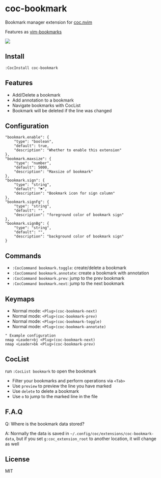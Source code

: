 # coc-bookmark

Bookmark manager extension for [coc.nvim](https://github.com/neoclide/coc.nvim)

Features as [vim-bookmarks](https://github.com/MattesGroeger/vim-bookmarks)

![](https://user-images.githubusercontent.com/20282795/67162033-f0aaa200-f392-11e9-9421-edff0893fe60.png)

## Install

```
:CocInstall coc-bookmark
```

## Features

- Add/Delete a bookmark
- Add annotation to a bookmark
- Navigate bookmarks with CocList
- Bookmark will be deleted if the line was changed

## Configuration

```jsonc
"bookmark.enable": {
    "type": "boolean",
    "default": true,
    "description": "Whether to enable this extension"
},
"bookmark.maxsize": {
    "type": "number",
    "default": 5000,
    "description": "Maxsize of bookmark"
},
"bookmark.sign": {
    "type": "string",
    "default": "⚑",
    "description": "Bookmark icon for sign column"
},
"bookmark.signFg": {
    "type": "string",
    "default": "",
    "description": "foreground color of bookmark sign"
},
"bookmark.signBg": {
    "type": "string",
    "default": "",
    "description": "background color of bookmark sign"
}
```

## Commands

- `:CocCommand bookmark.toggle`: create/delete a bookmark
- `:CocCommand bookmark.annotate`: create a bookmark with annotation
- `:CocCommand bookmark.prev`: jump to the prev bookmark
- `:CocCommand bookmark.next`: jump to the next bookmark

## Keymaps

- Normal mode: `<Plug>(coc-bookmark-next)`
- Normal mode: `<Plug>(coc-bookmark-prev)`
- Normal mode: `<Plug>(coc-bookmark-toggle)`
- Normal mode: `<Plug>(coc-bookmark-annotate)`

```vim
" Example configuration
nmap <Leader>bj <Plug>(coc-bookmark-next)
nmap <Leader>bk <Plug>(coc-bookmark-prev)
```

## CocList

run `:CocList bookmark` to open the bookmark

- Filter your bookmarks and perform operations via `<Tab>`
- Use `preview` to preview the line you have marked
- Use `delete` to delete a bookmark
- Use `o` to jump to the marked line in the file

## F.A.Q

Q: Where is the bookmark data stored?

A: Normally the data is saved in `~/.config/coc/extensions/coc-bookmark-data`, but if you set `g:coc_extension_root` to another location, it will change as well

## License

MIT
